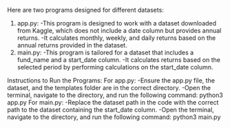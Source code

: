 Here are two programs designed for different datasets:

1. app.py:
    -This program is designed to work with a dataset downloaded from Kaggle, which does not include a date column but provides annual returns.
    -It calculates monthly, weekly, and daily returns based on the annual returns provided in the dataset.
2. main.py:
    -This program is tailored for a dataset that includes a fund_name and a start_date column.
    -It calculates returns based on the selected period by performing calculations on the start_date column.

Instructions to Run the Programs:
    For app.py:
        -Ensure the app.py file, the dataset, and the templates folder are in the correct directory.
        -Open the terminal, navigate to the directory, and run the following command:
            python3 app.py
    For main.py:
        -Replace the dataset path in the code with the correct path to the dataset containing the start_date column.
        -Open the terminal, navigate to the directory, and run the following command:
            python3 main.py